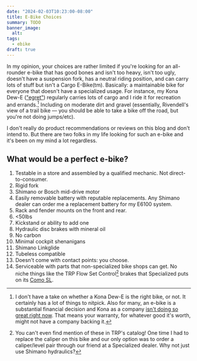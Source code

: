 ```yaml
---
date: "2024-02-03T10:23:00-08:00"
title: E-Bike Choices
summary: TODO
banner_image:
  alt:
tags:
  - ebike
draft: true
---
```


In my opinion, your choices are rather limited if you're looking for an all-rounder e-bike that has good bones and isn't too heavy, isn't too ugly, doesn't have a suspension fork, has a neutral riding position, and can carry lots of stuff but isn't a Cargo E-Bike(tm). Basically: a maintainable bike for everyone that doesn't have a specialized usage. For instance, my Kona Dew-E (["egret"](/tags/egret)) regularly carries lots of cargo and I ride it for recreation and errands.[^1] Including on moderate dirt and gravel (essentially, Rivendell's view of a trail bike — you should be able to take a bike off the road, but you're not doing jumps/etc).

[^1]: I don't have a take on whether a Kona Dew-E is the right bike, or not. It certainly has a lot of things to nitpick. Also for many, an e-bike is a substantial financial decision and Kona as a company [isn't doing so great right now](https://www.bicycleretailer.com/retail-news/2023/06/26/retailers-unimpressed-konas-new-d2c-program). That means your warranty, for whatever good it's worth, might not have a company backing it.

I don't really do product recommendations or reviews on this blog and don't intend to. But there are two folks in my life looking for such an e-bike and it's been on my mind a lot regardless.

## What would be a perfect e-bike?

1. Testable in a store and assembled by a qualified mechanic. Not direct-to-consumer.
1. Rigid fork
1. Shimano or Bosch mid-drive motor
1. Easily removable battery with reputable replacements. Any Shimano dealer can order me a replacement battery for my E6100 system.
1. Rack and fender mounts on the front and rear.
1. <50lbs
1. Kickstand or ability to add one
1. Hydraulic disc brakes with mineral oil
1. No carbon
1. Minimal cockpit shenanigans
1. Shimano Linkglide
1. Tubeless compatible
1. Doesn't come with contact points: you choose.
1. Serviceable with parts that non-specialized bike shops can get. No niche things like the TRP Flow Set Control[^2] brakes that Specialized puts on its [Como SL](https://www.specialized.com/us/en/turbo-como-sl-40/p/216528?color=348461-216528).

[^2]: You can't even find mention of these in TRP's catalog! One time I had to replace the caliper on this bike and our only option was to order a caliper/level pair through our friend at a Specialized dealer. Why not just use Shimano hydraulics?
